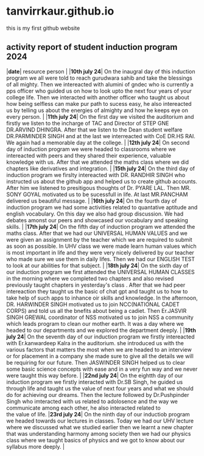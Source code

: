 # tanvirrkaur.github.io
this is my first github website

## activity report of student induction program 2024

|**date**| resource person |
|**10th july 24**| On the inaugral day of this induction program we all were told to reach gurudwara sahib and take the blessings of all mighty. Then we intereacted with alumini of gndec who is currently a pps officer who guided us on how to look upto the next four years of your college life. Then we interacted with another officer who taught us about how being selfless can make pur path to sucess easy, he also intereacted us by telling us about the energies of almighty and how he keeps eye on every person. |
|**11th july 24**| On the first day we visited the auditorium and firstly we listen to the incharge of TAC and Director of STEP GNE DR.ARVIND DHINGRA. After that we listen to the Dean student welfare DR.PARMINDER SINGH and at the last we interreacted with CoE DR.HS RAI. We again had a memorable day at the college. |
|**12th july 24**| On second day of induction program we were headed to classrooms where we intereacted with peers and they shared their experience, valuable knowledge with us. After that we attended the maths class where we did chapters like derivatives and integration. |
|**15th july 24**| On the third day of induction program we firslty intereacted with DR. RANDHIR SINGH who instructed us about the github app and helped us to create github accounts. After him we listened to presitigous thoughts of Dr. PYARE LAL. Then MR. SONY GOYAL motivated us to be sucessfull in life. At last MR.PANCHAM delivered us beautiful message. |
|**16th july 24**| On the fourth day of induction program we had some activities related to quantative aptitude and english vocabulary. On this day we also had group discussion. We had debates amonst our peers and showcased our vocabulary and speaking skills. |
|**17th july 24**| On the fifth day of induction program we attended the maths class. After that we had our UNIVERSAL HUMAN VALUES and we were given an assignment by the teacher which we are required to submit as soon as possible. In UHV class we were made learn human values which is most important in life and they were very nicely delivered by our teacher who made sure we use them in daily lifes. Then we had our ENGLISH TEST to look at our abilities for that subject. |
|**18th july 24**| On the sixth day of our induction program we first attended the UNIVERSAL HUMAN CLASSES in the morning where we completed two chapters and also revised previously taught chapters in yesterday's class . After that we had peer intereaction they taught us the basic of chat gpt and taught us to how to take help of such apps to inhance oir skills and knowledge. In the afternoon, DR. HARWINDER SINGH motivated us to join NCC(NATIONAL CADET CORPS) and told us all the bnefits about being a cadiet. Then Er.JASVIR SINGH GREWAL coordinator of NSS motivated us to join NSS a community which leads program to clean our mother earth. It was a  day where we headed to our departments and we explored the department deeply. |
|**19th july 24**| On the seventh day of our induction program we firstly intereacted with Er.kanwardeep Kalra in the auditorium. she introduced us with the various factors that matters the most when we are headed to an interview or for placement in a company she made sure to give all the details we will be requiring for our future. Then JASWINDER SINGH helped us to clear some basic science concepts with ease and in a very fun way and we never were taught this way before. |
|**22nd july 24**| On the eightth day of our induction program we firstly interacted with Dr.SB Singh, he guided us through life and taught us the value of next four years and what we should do for achieving our dreams. Then the lecture followed by Dr.Pushpinder Singh who imteracted with us related to adolosence and the way we communicate among each other, he also interacted related to the value of life.
|**23rd july 24**| On the ninth day of our inductiob program we headed towards our lectures in classes. Today we had our UHV lecture where we discussed what we studied earlier then we learnt a new chapter that was understanding harmony among society then we had our physics class where we taught basics of physics and we got to know about our syllabus more deeply. |


